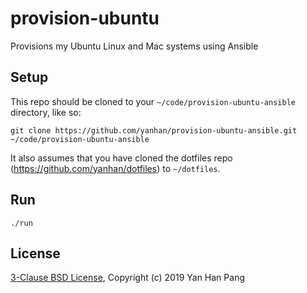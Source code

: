 # provision-ubuntu

Provisions my Ubuntu Linux and Mac systems using Ansible


## Setup

This repo should be cloned to your `~/code/provision-ubuntu-ansible` directory, like so:

```
git clone https://github.com/yanhan/provision-ubuntu-ansible.git ~/code/provision-ubuntu-ansible
```

It also assumes that you have cloned the dotfiles repo (https://github.com/yanhan/dotfiles) to `~/dotfiles`.


## Run

```
./run
```


## License

[3-Clause BSD License](/LICENSE), Copyright (c) 2019 Yan Han Pang
